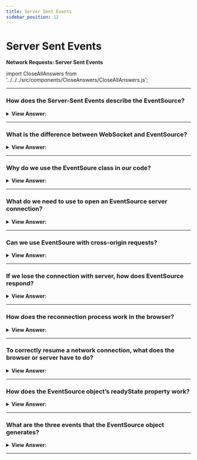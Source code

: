 ```yaml
---
title: Server Sent Events
sidebar_position: 12
---
```


# Server Sent Events

**Network Requests: Server Sent Events**

<head>
  <title>Server Sent Events - JavaScript Interview Questions & Answers</title>
  <meta charSet="utf-8" />
</head>

import CloseAllAnswers from '../../../src/components/CloseAnswers/CloseAllAnswers.js';

<CloseAllAnswers />

---

### How does the Server-Sent Events describe the EventSource?

<details>
  <summary><strong>View Answer:</strong></summary>
  <div>
  <div><strong>Interview Response:</strong> The Server-Sent Events specification describes the built-in class EventSource, as a connection with the server and allows it to receive events from it. Like WebSocket, the connection is persistent, but there are several important differences between the two.
    </div>
  </div>
</details>

---

### What is the difference between WebSocket and EventSource?

<details>
  <summary><strong>View Answer:</strong></summary>
  <div>
  <div><strong>Interview Response:</strong> EventSource is like WebSocket in manner of a persistent connection. However, there are some differences between the two. WebSocket is bi-directional and EventSource is uni-directional where only the server sends data. Unlike WebSocket, EventSource is limited to text data and cannot process binary data by default. Another difference comes in the form their protocol. WebSocket has it own dedicated protocol and EventSource relies on the Http protocol application layer. Basically, EventSource is a less-powerful way of communicating with the server than WebSocket, but that should not be considered a disadvantage.
    </div>
  </div>
</details>

---

### Why do we use the EventSoure class in our code?

<details>
  <summary><strong>View Answer:</strong></summary>
  <div>
  <div><strong>Interview Response:</strong> The main reason: it is simpler. In many applications, the power of WebSocket is a little bit too much. When need to receive a stream of data from server: maybe chat messages or market prices, or whatever. That is what EventSource is good at. Also, it supports auto-reconnect, something we need to implement manually with WebSocket. Besides, it is a plain old HTTP, not a new protocol.
    </div>
  </div>
</details>

---

### What do we need to use to open an EventSource server connection?

<details>
  <summary><strong>View Answer:</strong></summary>
  <div>
  <div><strong>Interview Response:</strong> To start receiving messages, we just need to create new EventSource(url). The browser will connect to URL and keep the connection open, waiting for events. The server should respond with status 200 and the header Content-Type: text/event-stream, then keep the connection and write messages into it in the special format. In practice, complex messages are usually sent JSON-encoded. Line-breaks are encoded as \n within them, so multiline data: messages are not necessary.
    </div><br />
  <div><strong className="codeExample">Message Output:</strong><br /><br />

  <div></div>

```json
data: {"user":"John","message":"First line\n Second line"}
```

  </div><br />
  <div><strong className="codeExample">Code Example:</strong><br /><br />

  <div></div>

```js
let eventSource = new EventSource('/events/subscribe');

eventSource.onmessage = function (event) {
  console.log('New message', event.data);
  // will log 3 times for the data stream above
};

// or eventSource.addEventListener('message', ...)
```

  </div>
  </div>
</details>

---

### Can we use EventSoure with cross-origin requests?

<details>
  <summary><strong>View Answer:</strong></summary>
  <div>
  <div><strong>Interview Response:</strong> Yes, EventSource supports cross-origin requests, like fetch and any other networking methods. We can use any URL. The remote server will get the Origin header and must respond with Access-Control-Allow-Origin to proceed. To pass credentials, we should set the additional option withCredentials.
    </div><br />
  <div><strong className="codeExample">Code Example:</strong><br /><br />

  <div></div>

```js
let source = new EventSource('https://another-site.com/events', {
  withCredentials: true,
});
```

  </div>
  </div>
</details>

---

### If we lose the connection with server, how does EventSource respond?

<details>
  <summary><strong>View Answer:</strong></summary>
  <div>
  <div><strong>Interview Response:</strong> Upon creation, new EventSource connects to the server, and if the connection is broken, it simply reconnects. That is very convenient, as we do not have to care about it. There is a small delay between reconnections, a few seconds by default. The server can set the recommended delay using retry in response (in milliseconds). The retry may come both together with some data, or as a standalone message.
    </div><br />
  <div><strong className="codeExample">Standalone Message:</strong><br /><br />

  <div></div>

```js
// retry: 15000
// data: Hello, I set the reconnection delay to 15 seconds
```

  </div>
  </div>
</details>

---

### How does the reconnection process work in the browser?

<details>
  <summary><strong>View Answer:</strong></summary>
  <div>
  <div><strong>Interview Response:</strong> The browser should wait that many milliseconds before reconnecting. Or longer, e.g., if the browser knows (from OS) that there is no network connection existing at the time, it may wait until the connection appears, and then retry. If the server wants the browser to stop reconnecting, it should respond with HTTP status 204. If the browser wants to close the connection, it should call eventSource.close(). Also, there will be no reconnection if the response has an incorrect Content-Type or its HTTP status differs from 301, 307, 200 and 204. In such cases the "error" event will be emitted, and the browser will not reconnect.<br /><br />It should be noted, when a connection is finally closed, there is no way to “reopen” it. If we would like to connect again, just create a new EventSource.
    </div><br />
  <div><strong className="codeExample">Code Example:</strong><br /><br />

  <div></div>

```js
let eventSource = new EventSource(...);

eventSource.close();
```

  </div>
  </div>
</details>

---

### To correctly resume a network connection, what does the browser or server have to do?

<details>
  <summary><strong>View Answer:</strong></summary>
  <div>
  <div><strong>Interview Response:</strong> When a connection breaks due to network problems, either side cannot be sure which messages were received, and which were not. To correctly resume the connection, each message should have an id field. When a message with id is received, the browser sets the property eventSource.lastEventId to its value. Upon reconnection sends the header Last-Event-ID with that id, so that the server may re-send the messages. It should be noted, the id is appended below message data by the server, to ensure that lastEventId is updated after the message is received.
    </div><br />
  <div><strong className="codeExample">Code Example:</strong><br /><br />

  <div></div>

```js
data: Message 1
id: 1

data: Message 2
id: 2

data: Message 3
data: of two lines
id: 3
```

  </div>
  </div>
</details>

---

### How does the EventSource object’s readyState property work?

<details>
  <summary><strong>View Answer:</strong></summary>
  <div>
  <div><strong>Interview Response:</strong> The EventSource object has one of three values including connection (0), open (1), and closed (2). When an object is created, or the connection is down, it is always EventSource.CONNECTING (equals 0). We can query this property to know the state of EventSource.
    </div><br />
  <div><strong className="codeExample">Code Example:</strong><br /><br />

  <div></div>

```js
EventSource.CONNECTING = 0; // connecting or reconnecting
EventSource.OPEN = 1; // connected
EventSource.CLOSED = 2; // connection closed
```

  </div>
  </div>
</details>

---

### What are the three events that the EventSource object generates?

<details>
  <summary><strong>View Answer:</strong></summary>
  <div>
  <div><strong>Interview Response:</strong> By default, EventSource object generates three events including the message, open, and error events. The message event refers to a message being received as event.data. The open event is the obvious opening of the connection. And the error event is the connection not being established with the server return a HTTP 500 status. The server may specify another type of event with event: &#8249;event&#8250; at the event start. It should be noted, to handle custom events, we must use addEventListener, not the onmessage property.
    </div><br />
  <div><strong className="codeExample">Code Example:</strong><br /><br />

  <div></div>

```js
eventSource.addEventListener('join', (event) => {
  alert(`Joined ${event.data}`);
});

eventSource.addEventListener('message', (event) => {
  alert(`Said: ${event.data}`);
});

eventSource.addEventListener('leave', (event) => {
  alert(`Left ${event.data}`);
});
```

  </div>
  </div>
</details>

---
